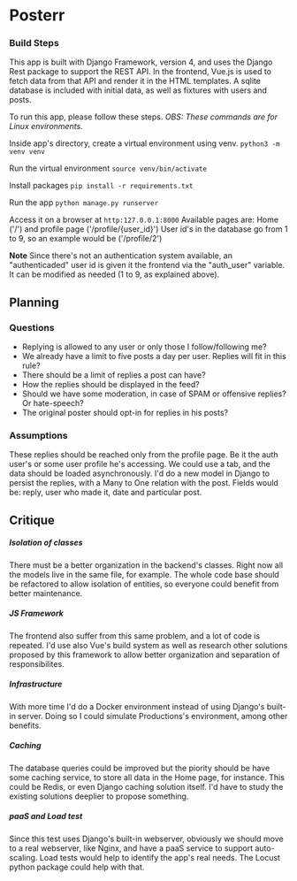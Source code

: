 # Posterr

### Build Steps  

This app is built with Django Framework, version 4, and uses the Django Rest package to support the REST API.
In the frontend, Vue.js is used to fetch data from that API and render it in the HTML templates.
A sqlite database is included with initial data, as well as fixtures with users and posts.

To run this app, please follow these steps. 
*OBS: These commands are for Linux environments.*

Inside app's directory, create a virtual environment using venv.
`python3 -m venv venv`

Run the virtual environment
`source venv/bin/activate`

Install packages
`pip install -r requirements.txt`

Run the app
`python manage.py runserver`

Access it on a browser at `http:127.0.0.1:8000`
Available pages are: Home ('/') and profile page ('/profile/{user_id}')
User id's in the database go from 1 to 9, so an example would be ('/profile/2')

**Note**
Since there's not an authentication system available, an "authenticaded" user id is given it the frontend via the "auth_user" variable. It can be modified as needed (1 to 9, as explained above).

## Planning

### Questions

- Replying is allowed to any user or only those I follow/following me?
- We already have a limit to five posts a day per user. Replies will fit in this rule?
- There should be a limit of replies a post can have?
- How the replies should be displayed in the feed? 
- Should we have some moderation, in case of SPAM or offensive replies? Or hate-speech? 
- The original poster should opt-in for replies in his posts?

### Assumptions

These replies should be reached only from the profile page. Be it the auth user's or some user profile he's accessing. We could use a tab, and the data should be loaded asynchronously.
I'd do a new model in Django to persist the replies, with a Many to One relation with the post.
Fields would be: reply, user who made it, date and particular post.

## Critique

##### Isolation of classes
There must be a better organization in the backend's classes. Right now all the models live in the same file, for example.
The whole code base should be refactored to allow isolation of entities, so everyone could benefit from better maintenance.

##### JS Framework
The frontend also suffer from this same problem, and a lot of code is repeated. I'd use also Vue's build system as well as research other solutions proposed by this framework to allow better organization and separation of responsibilites.

##### Infrastructure
With more time I'd do a Docker environment instead of using Django's built-in server. Doing so I could simulate Productions's environment, among other benefits.

##### Caching
The database queries could be improved but the piority should be have some caching service, to store all data in the Home page, for instance. This could be Redis, or even Django caching solution itself. I'd have to study the existing solutions deeplier to propose something.

##### paaS and Load test
Since this test uses Django's built-in webserver, obviously we should move to a real webserver, like Nginx, and have a paaS service to support auto-scaling. Load tests would help to identify the app's real needs. The Locust python package could help with that.


